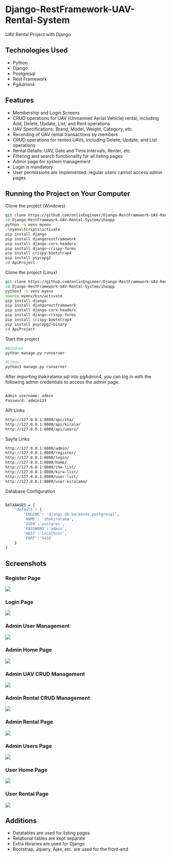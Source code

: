 
# Django-RestFramework-UAV-Rental-System

UAV Rental Project with Django




 


## Technologies Used

- Python
- Django
- Postgresql
- Rest Framework
- PgAdmin4


  
## Features

- Membership and Login Screens
- CRUD operations for UAV (Unmanned Aerial Vehicle) rental, including Add, Delete, Update, List, and Rent operations
- UAV Specifications: Brand, Model, Weight, Category, etc.
- Recording of UAV rental transactions by members
- CRUD operations for rented UAVs, including Delete, Update, and List operations
- Rental Details: UAV, Date and Time Intervals, Renter, etc.
- Filtering and search functionality for all listing pages
- Admin page for system management
- Login is mandatory
- User permissions are implemented; regular users cannot access admin pages
  
## Running the Project on Your Computer
Clone the project (Windows)

```bash
git clone https://github.com/onlinEngineer/Django-RestFramework-UAV-Rental-System.git
cd Django-RestFramework-UAV-Rental-System/ihaapp
python -m venv myenv
.\myenv\Scripts\activate
pip install django
pip install djangorestframework
pip install django-cors-headers
pip install django-crispy-forms
pip install crispy-bootstrap4
pip install psycopg2
cd ApiProject

```
Clone the project (Linux)

```bash
git clone https://github.com/onlinEngineer/Django-RestFramework-UAV-Rental-System.git
cd Django-RestFramework-UAV-Rental-System/ihaapp
python3 -m venv myenv
source myenv/bin/activate
pip install django
pip install djangorestframework
pip install django-cors-headers
pip install django-crispy-forms
pip install crispy-bootstrap4
pip install psycopg2-binary
cd ApiProject

```

Start the project

```bash
#Windows
python manage.py runserver

#Linux
python3 manage.py runserver
```

After importing ihakiralama.sql into pgAdmin4, you can log in with the following admin credentials to access the admin page.

```bash

Admin username: admin
Password: admin123

```


API Links
```bash
http://127.0.0.1:8000/api/iha/
http://127.0.0.1:8000/api/kirala/
http://127.0.0.1:8000/api/users/

```




Sayfa Links
```bash
http://127.0.0.1:8000/admin/
http://127.0.0.1:8000/register/
http://127.0.0.1:8000/login/
http://127.0.0.1:8000/home/
http://127.0.0.1:8000/iha-list/
http://127.0.0.1:8000/kira-list/
http://127.0.0.1:8000/user-list/
http://127.0.0.1:8000/user-kiralama/
```

Database Configuration
```bash

DATABASES = {
    'default': {
        'ENGINE': 'django.db.backends.postgresql',
        'NAME': 'ihakiralama',
        'USER':'postgres',
        'PASSWORD':'admin',
        'HOST':'localhost',
        'PORT':'5432'
    }
}

```


## Screenshots
### Register Page
<img src="https://github.com/onlinEngineer/Django-RestFramework-IHA-Kiralama-Sistemi/assets/70773825/603a24ca-b858-4811-8101-78b4f5ae73aa">

### Login Page
<img src="https://github.com/onlinEngineer/Django-RestFramework-IHA-Kiralama-Sistemi/assets/70773825/287df9d0-3ed3-4d73-96f6-15c125bd284b">

### Admin User Management
<img src="https://github.com/onlinEngineer/Django-RestFramework-IHA-Kiralama-Sistemi/assets/70773825/afeccfcd-fef0-43b8-bbc7-23973732dc2f">

### Admin Home Page
<img src="https://github.com/onlinEngineer/Django-RestFramework-IHA-Kiralama-Sistemi/assets/70773825/8ec47096-d967-4a71-8f11-ff7f584e2827">

### Admin UAV CRUD Management
<img src="https://github.com/onlinEngineer/Django-RestFramework-IHA-Kiralama-Sistemi/assets/70773825/8d2f7b47-427c-4a93-b0d9-ac00cb1466fa">

### Admin Rental CRUD Management
<img src="https://github.com/onlinEngineer/Django-RestFramework-IHA-Kiralama-Sistemi/assets/70773825/5358b2d8-5acb-4274-ab90-0cebda32d84d">

### Admin Rental Page
<img src="https://github.com/onlinEngineer/Django-RestFramework-IHA-Kiralama-Sistemi/assets/70773825/278faa79-c167-42c2-af5e-6f2af03b7228">

### Admin Users Page
<img src="https://github.com/onlinEngineer/Django-RestFramework-IHA-Kiralama-Sistemi/assets/70773825/763415df-9b36-4494-bebf-92b31ddd6df1">

### User Home Page
<img src="https://github.com/onlinEngineer/Django-RestFramework-IHA-Kiralama-Sistemi/assets/70773825/67aa4611-807c-40ef-bb8e-bb36fffe1ac3">

### User Rental Page
<img src="https://github.com/onlinEngineer/Django-RestFramework-IHA-Kiralama-Sistemi/assets/70773825/d246727d-48d9-45d2-896f-ecb2fa7abf5c">

  
## Additions

- Datatables are used for listing pages
- Relational tables are kept separate
- Extra libraries are used for Django
- Bootstrap, Jquery, Ajax, etc. are used for the front-end
